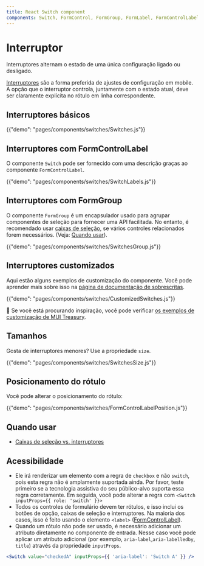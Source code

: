 ```yaml
---
title: React Switch component
components: Switch, FormControl, FormGroup, FormLabel, FormControlLabel
---
```


# Interruptor

<p class="description">Interruptores alternam o estado de uma única configuração ligado ou desligado.</p>

[Interruptores](https://material.io/design/components/selection-controls.html#switches) são a forma preferida de ajustes de configuração em mobile. A opção que o interruptor controla, juntamente com o estado atual, deve ser claramente explícita no rótulo em linha correspondente.

## Interruptores básicos

{{"demo": "pages/components/switches/Switches.js"}}

## Interruptores com FormControlLabel

O componente `Switch` pode ser fornecido com uma descrição graças ao componente `FormControlLabel`.

{{"demo": "pages/components/switches/SwitchLabels.js"}}

## Interruptores com FormGroup

O componente `FormGroup` é um encapsulador usado para agrupar componentes de seleção para fornecer uma API facilitada. No entanto, é recomendado usar [caixas de seleção](/components/checkboxes/), se vários controles relacionados forem necessários. (Veja: [Quando usar](#when-to-use)).

{{"demo": "pages/components/switches/SwitchesGroup.js"}}

## Interruptores customizados

Aqui estão alguns exemplos de customização do componente. Você pode aprender mais sobre isso na [página de documentação de sobrescritas](/customization/components/).

{{"demo": "pages/components/switches/CustomizedSwitches.js"}}

🎨 Se você está procurando inspiração, você pode verificar [os exemplos de customização de MUI Treasury](https://mui-treasury.com/styles/switch).

## Tamanhos

Gosta de interruptores menores? Use a propriedade `size`.

{{"demo": "pages/components/switches/SwitchesSize.js"}}

## Posicionamento do rótulo

Você pode alterar o posicionamento do rótulo:

{{"demo": "pages/components/switches/FormControlLabelPosition.js"}}

## Quando usar

- [Caixas de seleção vs. interruptores](https://uxplanet.org/checkbox-vs-toggle-switch-7fc6e83f10b8)

## Acessibilidade

- Ele irá renderizar um elemento com a regra de `checkbox` e não `switch`, pois esta regra não é amplamente suportada ainda. Por favor, teste primeiro se a tecnologia assistiva do seu público-alvo suporta essa regra corretamente. Em seguida, você pode alterar a regra com `<Switch inputProps={{ role: 'switch' }}>`
- Todos os controles de formulário devem ter rótulos, e isso inclui os botões de opção, caixas de seleção e interruptores. Na maioria dos casos, isso é feito usando o elemento `<label>` ([FormControlLabel](/api/form-control-label/)).
- Quando um rótulo não pode ser usado, é necessário adicionar um atributo diretamente no componente de entrada. Nesse caso você pode aplicar um atributo adicional (por exemplo, `aria-label`,`aria-labelledby`, `title`) através da propriedade `inputProps`.

```jsx
<Switch value="checkedA" inputProps={{ 'aria-label': 'Switch A' }} />
```